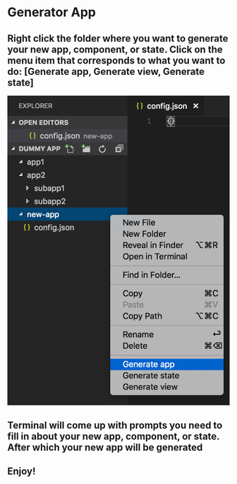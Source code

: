 # Generator App

## Right click the folder where you want to generate your new app, component, or state. Click on the menu item that corresponds to what you want to do: [Generate app, Generate view, Generate state] ##
![alt text](images/menu.png "Menu options")

## Terminal will come up with prompts you need to fill in about your new app, component, or state. After which your new app will be generated ##

## Enjoy! ##
